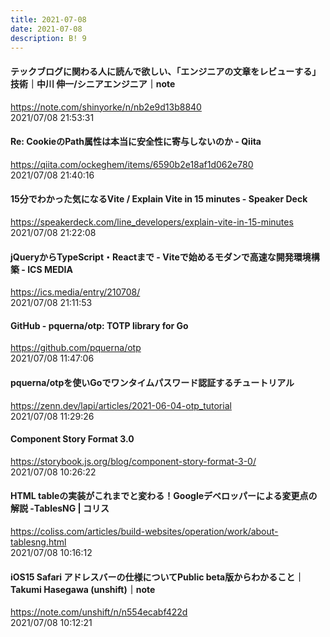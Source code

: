 ```yaml
---
title: 2021-07-08
date: 2021-07-08
description: B! 9
---
```


#### テックブログに関わる人に読んで欲しい、「エンジニアの文章をレビューする」技術｜中川 伸一/シニアエンジニア｜note
https://note.com/shinyorke/n/nb2e9d13b8840<br>
2021/07/08 21:53:31<br>


#### Re: CookieのPath属性は本当に安全性に寄与しないのか - Qiita
https://qiita.com/ockeghem/items/6590b2e18af1d062e780<br>
2021/07/08 21:40:16<br>


#### 15分でわかった気になるVite / Explain Vite in 15 minutes - Speaker Deck
https://speakerdeck.com/line_developers/explain-vite-in-15-minutes<br>
2021/07/08 21:22:08<br>


#### jQueryからTypeScript・Reactまで - Viteで始めるモダンで高速な開発環境構築 - ICS MEDIA
https://ics.media/entry/210708/<br>
2021/07/08 21:11:53<br>


#### GitHub - pquerna/otp: TOTP library for Go
https://github.com/pquerna/otp<br>
2021/07/08 11:47:06<br>


#### pquerna/otpを使いGoでワンタイムパスワード認証するチュートリアル
https://zenn.dev/lapi/articles/2021-06-04-otp_tutorial<br>
2021/07/08 11:29:26<br>


#### Component Story Format 3.0
https://storybook.js.org/blog/component-story-format-3-0/<br>
2021/07/08 10:26:22<br>


#### HTML tableの実装がこれまでと変わる！Googleデベロッパーによる変更点の解説 -TablesNG | コリス
https://coliss.com/articles/build-websites/operation/work/about-tablesng.html<br>
2021/07/08 10:16:12<br>


#### iOS15 Safari アドレスバーの仕様についてPublic beta版からわかること｜Takumi Hasegawa (unshift)｜note
https://note.com/unshift/n/n554ecabf422d<br>
2021/07/08 10:12:21<br>


